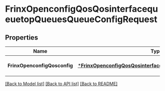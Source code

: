 # FrinxOpenconfigQosQosinterfacequeuetopQueuesQueueConfigRequest

## Properties
Name | Type | Description | Notes
------------ | ------------- | ------------- | -------------
**FrinxOpenconfigQosconfig** | [***FrinxOpenconfigQosQosinterfacequeuetopQueuesQueueConfig**](frinx.openconfig.qos.qosinterfacequeuetop.queues.queue.Config.md) |  | [optional] [default to null]

[[Back to Model list]](../README.md#documentation-for-models) [[Back to API list]](../README.md#documentation-for-api-endpoints) [[Back to README]](../README.md)


